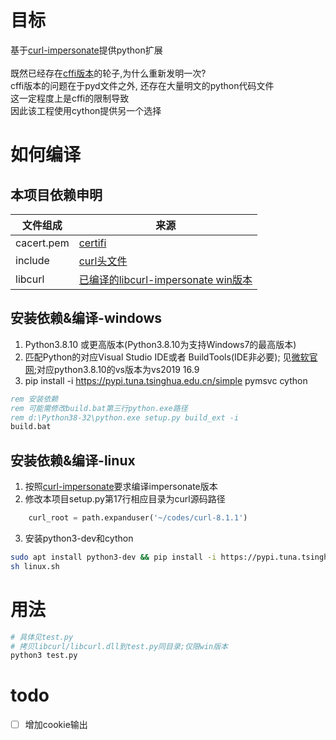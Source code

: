 # 目标

基于[curl-impersonate](https://github.com/lwthiker/curl-impersonate)提供python扩展<br><br>
既然已经存在[cffi版本](https://github.com/yifeikong/curl_cffi)的轮子,为什么重新发明一次?<br>
cffi版本的问题在于pyd文件之外, 还存在大量明文的python代码文件<br>
这一定程度上是cffi的限制导致<br>
因此该工程使用cython提供另一个选择

# 如何编译

## 本项目依赖申明

|文件组成|来源|
|-|-|
|cacert.pem|[certifi](https://pypi.org/project/certifi/)|
|include|[curl头文件](https://pypi.org/project/curl-cffi/#files)|
|libcurl|[已编译的libcurl-impersonate win版本](https://github.com/yifeikong/curl_cffi)|

## 安装依赖&编译-windows

1. Python3.8.10 或更高版本(Python3.8.10为支持Windows7的最高版本)
1. 匹配Python的对应Visual Studio IDE或者 BuildTools(IDE非必要); 见[微软官网](https://my.visualstudio.com/Downloads?q=Visual%20Studio%202019);对应python3.8.10的vs版本为vs2019 16.9
1. pip install -i https://pypi.tuna.tsinghua.edu.cn/simple pymsvc cython

```bat
rem 安装依赖
rem 可能需修改build.bat第三行python.exe路径
rem d:\Python38-32\python.exe setup.py build_ext -i
build.bat
```

## 安装依赖&编译-linux

1. 按照[curl-impersonate](https://github.com/lwthiker/curl-impersonate)要求编译impersonate版本
1. 修改本项目setup.py第17行相应目录为curl源码路径
```python
    curl_root = path.expanduser('~/codes/curl-8.1.1')
```
3. 安装python3-dev和cython
```bash
sudo apt install python3-dev && pip install -i https://pypi.tuna.tsinghua.edu.cn/simple cython
sh linux.sh
```

# 用法

```bash
# 具体见test.py
# 拷贝libcurl/libcurl.dll到test.py同目录;仅限win版本
python3 test.py
```

# todo

- [ ] 增加cookie输出